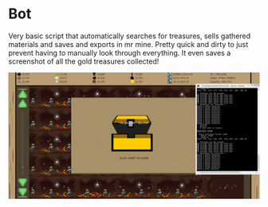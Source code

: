 # Bot

Very basic script that automatically searches for treasures, sells gathered materials and saves and exports in mr mine. Pretty quick and dirty to just prevent having to manually look through everything. It even saves a screenshot of all the gold treasures collected!

![sample](1388601284__gold.png)
